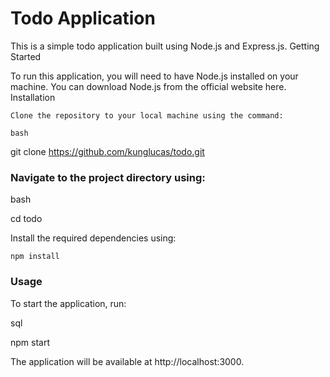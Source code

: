 # Todo Application

This is a simple todo application built using Node.js and Express.js.
Getting Started

To run this application, you will need to have Node.js installed on your machine. You can download Node.js from the official website here.
Installation

    Clone the repository to your local machine using the command:

    bash

git clone https://github.com/kunglucas/todo.git

### Navigate to the project directory using:

bash

cd todo

Install the required dependencies using:

    npm install

### Usage

To start the application, run:

sql

npm start

The application will be available at http://localhost:3000.

